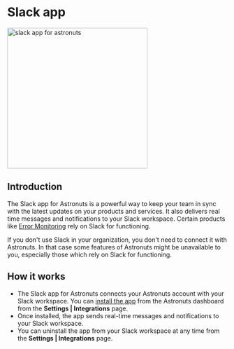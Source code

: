# Slack app

<img src="slack-app-verification.png" alt="slack app for astronuts" border-effect="line" width="321" 
thumbnail="true"/>

## Introduction

The Slack app for Astronuts is a powerful way
to keep your team in sync with the latest updates on your products and services.
It also delivers real time messages and notifications to your Slack workspace.
Certain products like [Error Monitoring](Error-monitoring.md) rely on Slack for functioning.

If you don't use Slack in your organization, you don't need to connect it with Astronuts.
In that case some features of Astronuts might be unavailable to you,
especially those which rely on Slack for functioning.
## How it works

* The Slack app for Astronuts connects your Astronuts account with your Slack workspace. You can [install the app](Connect-Slack.md) from the Astronuts dashboard from the **Settings | Integrations** page.
* Once installed, the app sends real-time messages and notifications to your Slack workspace.
* You can uninstall the app from your Slack workspace at any time from the **Settings | Integrations** page.

